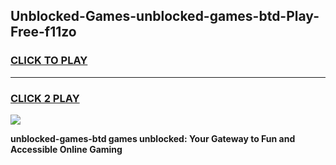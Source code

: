 
## Unblocked-Games-unblocked-games-btd-Play-Free-f11zo
<h3>
<a href="https://premium76.site?title=unblocked-games-btd&ref=18A1">CLICK TO PLAY</a></h3>
<hr>

<h3>
<a href="https://premium76.site?title=unblocked-games-btd&ref=18A1">CLICK 2 PLAY</a>
  
</h3>

<a href="https://premium76.site?title=unblocked-games-btd&ref=18A1"><img src="https://clearcache.store/games.png"></a>


**unblocked-games-btd games unblocked: Your Gateway to Fun and Accessible Online Gaming**
